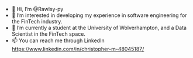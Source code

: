 - 👋 Hi, I’m @Rawlsy-py
- 👀 I’m interested in developing my experience in software engineering for the FinTech industry.
- 🌱 I’m currently a student at the University of Wolverhampton, and a Data Scientist in the FinTech space.
- 📫 You can reach me through LinkedIn https://www.linkedin.com/in/christopher-m-48045187/

<!---
Rawlsy-py/Rawlsy-py is a ✨ special ✨ repository because its `README.md` (this file) appears on your GitHub profile.
You can click the Preview link to take a look at your changes.
--->
